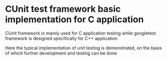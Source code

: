 # CUnit test framework basic implementation for C application
CUnit framework is mainly used for C application testing while googletest framework is designed specifically for C++ application

Here the typical implementation of unit testing is demonstrated, on the basis of which further development and testing can be done 
